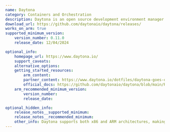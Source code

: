 ```yaml
---
name: Daytona
category: Containers and Orchestration
description: Daytona is an open source development environment manager. Set up a development environment on any infrastructure, local or remote, with a single command.
download_url: https://github.com/daytonaio/daytona/releases/
works_on_arm: true
supported_minimum_version:
    version_number: 0.11.0
    release_date: 12/04/2024

optional_info:
    homepage_url: https://www.daytona.io/
    support_caveats:
    alternative_options:
    getting_started_resources:
        arm_content:
        partner_content: https://www.daytona.io/dotfiles/daytona-goes-open-source
        official_docs: https://github.com/daytonaio/daytona/blob/main/README.md
    arm_recommended_minimum_version:
        version_number:
        release_date:   

optional_hidden_info:
    release_notes__supported_minimum: 
    release_notes__recommended_minimum:
    other_info: Daytona supports both x86 and ARM architectures, making it a great choice for development on Arm-based hardware.
---
```

